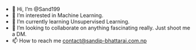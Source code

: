 - 👋 Hi, I’m @Sand199
- 👀 I’m interested in Machine Learning.
- 🌱 I’m currently learning Unsupervised Learning.
- 💞️ I’m looking to collaborate on anything fascinating really. Just shoot me a DM.
- 📫 How to reach me contact@sandip-bhattarai.com.np

<!---
Sand199/Sand199 is a ✨ special ✨ repository because its `README.md` (this file) appears on your GitHub profile.
You can click the Preview link to take a look at your changes.
--->

